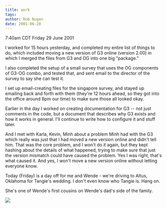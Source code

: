 ```yaml
---
title: work
tags: 
author: Rob Nugen
date: 2001-06-28
---
```


<title></title>
<p class=date>7:40am CDT Friday 29 June 2001</p>

<p>I worked for 15 hours yesterday, and completed my entire list of
things to do, which included moving a new version of G3 online
(version 2.00) in which I merged the files from G3 and OG into one big
"package."</p>

<p>I also completed the setup of a small survey that uses the OG
components of G3-OG combo, and tested that, and sent email to the
director of the survey to say she can test it.</p>

<p>I set up email-creating files for the singapore survey, and stayed
up emailing back and forth with them (they're 12 hours ahead, so they
got into the office around 8pm our time) to make sure those all looked
okay.<p>

<p>Earlier in the day I worked on creating documentation for G3 -- not
just comments in the code, but a document that describes why G3 exists
and how it works in general.  I'll continue to write how to configure
it and stuff later.</p>

<p>And I met with Karla, Kevin, Minh about a problem Minh had with the
G3 which really was just that I had moved a new version online and
didn't tell him.  That was the core problem, and I won't do it again,
but they kept hashing about the details of what happened, trying to
make sure that just the version mismatch could have caused the
problem.  Yes I was right, that's what caused it.  And yes, I won't
move a new version online without letting everyone know.</p>

<p>Today (Friday) is a day off for me and Wende - we're driving to
Altus, Oklahoma for Tangie's wedding.  I don't even know who Tangie
is.  Hang on.</p>

<p>She's one of Wende's first cousins on Wende's dad's side of the
family.</p>

<p><img src='/images/rob/wL-ROB.gif'/></p>

